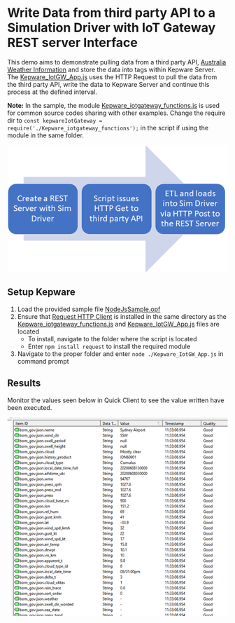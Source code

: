 # Write Data from third party API to a Simulation Driver with IoT Gateway REST server Interface

This demo aims to demonstrate pulling data from a third party API, [Australia Weather Information](http://www.bom.gov.au/fwo/IDN60901/IDN60901.94767.json) and store the data into tags within Kepware Server. The [Kepware_IotGW_App.js](Kepware_IotGW_App.js) uses the HTTP Request to pull the data from the third party API, write the data to Kepware Server and continue this process at the defined interval.

**Note:** In the sample, the module [Kepware_iotgateway_functions.js](../Kepware_iotgateway_functions.js) is used for common source codes sharing with other examples. Change the require dir to ```const kepwareIotGateway = require('./Kepware_iotgateway_functions');``` in the script if using the module in the same folder.

![Pseudo Code Diagram](pics/diagram.png)

## Setup Kepware

1. Load the provided sample file [NodeJsSample.opf](../NodeJsSample.opf)
2. Ensure that [Request HTTP Client](https://github.com/request/request) is installed in the same directory as the [Kepware_iotgateway_functions.js](../Kepware_iotgateway_functions.js) and [Kepware_IotGW_App.js](Kepware_IotGW_App.js) files are located
    - To install, navigate to the folder where the script is located
    - Enter ```npm install request``` to install the required module
3. Navigate to the proper folder and enter ```node ./Kepware_IotGW_App.js``` in command prompt

## Results

Monitor the values seen below in Quick Client to see the value written have been executed.

![Quick Client View](pics/qc.png)
